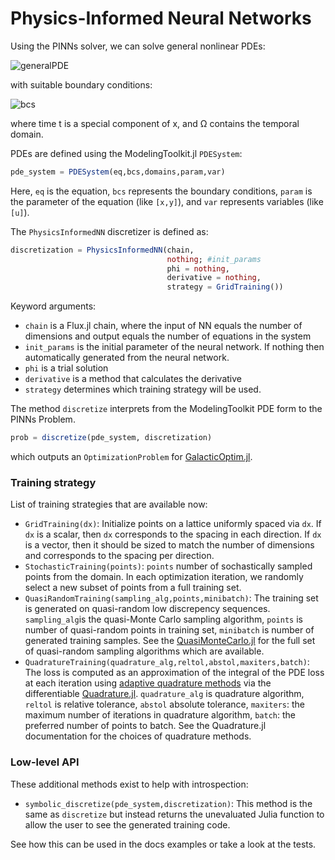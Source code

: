 # Physics-Informed Neural Networks

Using the PINNs solver, we can solve general nonlinear PDEs:

![generalPDE](https://user-images.githubusercontent.com/12683885/86625781-5648c800-bfce-11ea-9d99-fbcb5c37fe0c.png)

 with suitable boundary conditions:

 ![bcs](https://user-images.githubusercontent.com/12683885/86625874-8001ef00-bfce-11ea-9417-1a216c7d90aa.png)

where time t is a special component of x, and Ω contains the temporal domain.

PDEs are defined using the ModelingToolkit.jl `PDESystem`:

```julia
pde_system = PDESystem(eq,bcs,domains,param,var)
```

Here, `eq` is the equation, `bcs` represents the boundary conditions, `param` is 
the parameter of the equation (like `[x,y]`), and `var` represents variables (like `[u]`).

The `PhysicsInformedNN` discretizer is defined as:

```julia
discretization = PhysicsInformedNN(chain,
                                   nothing; #init_params
                                   phi = nothing,
                                   derivative = nothing,
                                   strategy = GridTraining())
```

Keyword arguments:

- `chain` is a Flux.jl chain, where the input of NN equals the number of dimensions and output equals the number of equations in the system
- `init_params` is the initial parameter of the neural network. If nothing then automatically generated from the neural network.
- `phi` is a trial solution
- `derivative` is a method that calculates the derivative
- `strategy` determines which training strategy will be used.

The method `discretize` interprets from the ModelingToolkit PDE form to the PINNs Problem.

```julia
prob = discretize(pde_system, discretization)
```

which outputs an `OptimizationProblem` for [GalacticOptim.jl](https://galacticoptim.sciml.ai/dev/).

### Training strategy

List of training strategies that are available now:

 - `GridTraining(dx)`: Initialize points on a lattice uniformly spaced via `dx`. If
   `dx` is a scalar, then `dx` corresponds to the spacing in each direction. If `dx`
   is a vector, then it should be sized to match the number of dimensions and corresponds
   to the spacing per direction.
 - `StochasticTraining(points)`: `points` number of sochastically sampled points from the domain. 
   In each optimization iteration, we randomly select a new subset of points from a full training set.
- `QuasiRandomTraining(sampling_alg,points,minibatch)`: The training set is generated on quasi-random low discrepency
  sequences.
  `sampling_alg`is the quasi-Monte Carlo sampling algorithm,
  `points` is number of quasi-random points in training set,
  `minibatch` is number of generated training samples.
  See the [QuasiMonteCarlo.jl](https://github.com/SciML/QuasiMonteCarlo.jl) for the full
  set of quasi-random sampling algorithms which are available.
- `QuadratureTraining(quadrature_alg,reltol,abstol,maxiters,batch)`: The loss is computed as an approximation of the integral of the PDE loss
  at each iteration using [adaptive quadrature methods](https://en.wikipedia.org/wiki/Adaptive_quadrature)
  via the differentiable [Quadrature.jl](https://github.com/SciML/Quadrature.jl).
  `quadrature_alg` is quadrature algorithm, `reltol` is relative tolerance, `abstol` absolute tolerance,
  `maxiters`: the maximum number of iterations in quadrature algorithm, `batch`: the preferred number of points to batch.
  See the Quadrature.jl documentation for the choices of quadrature methods.

### Low-level API

These additional methods exist to help with introspection:

- `symbolic_discretize(pde_system,discretization)`: This method is the same as `discretize` but instead
  returns the unevaluated Julia function to allow the user to see the generated training code.

See how this can be used in the docs examples or take a look at the tests.
